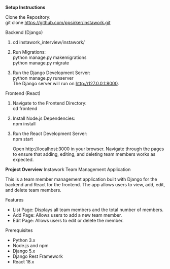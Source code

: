 
**Setup Instructions**

Clone the Repository: <br>
   git clone https://github.com/ppsirker/instawork.git<br>


Backend (Django)

1. cd instawork_interview/instawork/

2. Run Migrations:<br>
   python manage.py makemigrations<br>
   python manage.py migrate

3. Run the Django Development Server:<br>
   python manage.py runserver<br>
   The Django server will run on http://127.0.0.1:8000.

Frontend (React)

1. Navigate to the Frontend Directory:<br>
   cd frontend

2. Install Node.js Dependencies:<br>
   npm install

3. Run the React Development Server:<br>
   npm start

   Open http://localhost:3000 in your browser.
   Navigate through the pages to ensure that adding, editing, and deleting team members works as expected.


**Project Overview**
Instawork Team Management Application

This is a team member management application built with Django for the backend and React for the frontend. The app allows users to view, add, edit, and delete team members. 

Features
- List Page: Displays all team members and the total number of members.
- Add Page: Allows users to add a new team member.
- Edit Page: Allows users to edit or delete the member.

Prerequisites
- Python 3.x
- Node.js and npm
- Django 5.x
- Django Rest Framework
- React 18.x


